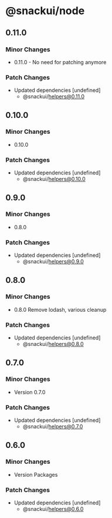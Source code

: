 # @snackui/node

## 0.11.0

### Minor Changes

- 0.11.0 - No need for patching anymore

### Patch Changes

- Updated dependencies [undefined]
  - @snackui/helpers@0.11.0

## 0.10.0

### Minor Changes

- 0.10.0

### Patch Changes

- Updated dependencies [undefined]
  - @snackui/helpers@0.10.0

## 0.9.0

### Minor Changes

- 0.8.0

### Patch Changes

- Updated dependencies [undefined]
  - @snackui/helpers@0.9.0

## 0.8.0

### Minor Changes

- 0.8.0 Remove lodash, various cleanup

### Patch Changes

- Updated dependencies [undefined]
  - @snackui/helpers@0.8.0

## 0.7.0

### Minor Changes

- Version 0.7.0

### Patch Changes

- Updated dependencies [undefined]
  - @snackui/helpers@0.7.0

## 0.6.0

### Minor Changes

- Version Packages

### Patch Changes

- Updated dependencies [undefined]
  - @snackui/helpers@0.6.0
